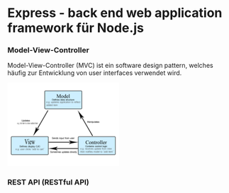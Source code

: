 # Express - back end web application framework für Node.js

### Model-View-Controller

Model-View-Controller (MVC) ist ein software design pattern, welches häufig zur Entwicklung von user interfaces verwendet wird.

<img src="mvc.png" alt="mvc" width="50%">


### REST API (RESTful API)







